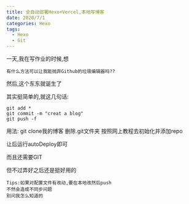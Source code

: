 ```yaml
---
title: 全自动部署Hexo+Vercel,本地写博客
date: 2020/7/1
categories: Hexo
tags:
  - Hexo
  - Git
---
```


一天,我在写作业的时候,想

```
有什么方法可以让我能抛弃Github的垃圾编辑器吗??
```

然后,这个东东就诞生了

其实挺简单的,就这几句话:

```shell
git add *
git commit -m "creat a blog"
git push -f
```


用法:
git clone我的博客
删除.git文件夹
按照网上教程去初始化并添加repo

让后运行autoDeploy即可

而且还需要GIT

但不过弄好之后还是挺好用的

```shell
Tips:如果对配置文件有改动,要在本地改然后push
不然会造成不同步问题
别问我怎么知道的
```
